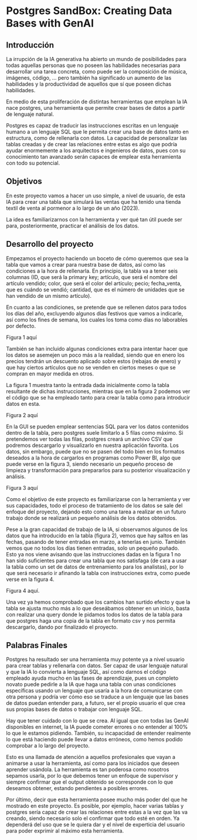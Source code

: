 # Postgres SandBox: Creating Data Bases with GenAI

## Introducción

La irrupción de la IA generativa ha abierto un mundo de posibilidades para todas aquellas personas que no poseen las habilidades necesarias para desarrollar una tarea concreta, como puede ser la composición de música, imágenes, código, … pero también ha significado un aumento de las habilidades y la productividad de aquellos que sí que poseen dichas habilidades. 

En medio de esta proliferación de distintas herramientas que emplean la IA nace postgres, una herramienta que permite crear bases de datos a partir de lenguaje natural. 

Postgres es capaz de traducir las instrucciones escritas en un lenguaje humano a un lenguaje SQL que le permita crear una base de datos tanto en estructura, como de rellenarla con datos. La capacidad de personalizar las tablas creadas y de crear las relaciones entre estas es algo que podría ayudar enormemente a los arquitectos e ingenieros de datos, pues con su conocimiento tan avanzado serán capaces de emplear esta herramienta con todo su potencial.

## Objetivos

En este proyecto vamos a hacer un uso simple, a nivel de usuario, de esta IA para crear una tabla que simulará las ventas que ha tenido una tienda textil de venta al pormenor a lo largo de un año (2023). 

La idea es familiarizarnos con la herramienta y ver qué tan útil puede ser para, posteriormente, practicar el análisis de los datos.

## Desarrollo del proyecto

Empezamos el proyecto haciendo un boceto de cómo queremos que sea la tabla que vamos a crear para nuestra base de datos, así como las condiciones a la hora de rellenarla. En principio, la tabla va a tener seis columnas (ID, que será la primary key; artículo, que será el nombre del artículo vendido; color, que será el color del artículo; pecio; fecha_venta, que es cuándo se vendió; cantidad, que es el número de unidades que se han vendido de un mismo artículo). 

En cuanto a las condiciones, se pretende que se rellenen datos para todos los días del año, excluyendo algunos días festivos que vamos a indicarle, así como los fines de semana, los cuales los toma como días no laborables por defecto. 

Figura 1 aquí

También se han incluido algunas condiciones extra para intentar hacer que los datos se asemejen un poco más a la realidad, siendo que en enero los precios tendrán un descuento aplicado sobre estos (rebajas de enero) y que hay ciertos artículos que no se venden en ciertos meses o que se compran en mayor medida en otros.

La figura 1 muestra tanto la entrada dada inicialmente como la tabla resultante de dichas instrucciones, mientras que en la figura 2 podemos ver el código que se ha empleado tanto para crear la tabla como para introducir datos en esta.

Figura 2 aquí

En la GUI se pueden emplear sentencias SQL para ver los datos contenidos dentro de la tabla, pero postgres suele limitarlo a 5 filas como máximo. Si pretendemos ver todas las filas, postgres creará un archivo CSV que podremos descargarlo y visualizarlo en nuestra aplicación favorita. Los datos, sin embargo, puede que no se pasen del todo bien en los formatos deseados a la hora de cargarlos en programas como Power BI, algo que puede verse en la figura 3, siendo necesario un pequeño proceso de limpieza y transformación para prepararlos para su posterior visualización y análisis. 

Figura 3 aquí

Como el objetivo de este proyecto es familiarizarse con la herramienta y ver sus capacidades, todo el proceso de tratamiento de los datos se sale del enfoque del proyecto, dejando esto como una tarea a realizar en un futuro trabajo donde se realizará un pequeño análisis de los datos obtenidos.

Pese a la gran capacidad de trabajo de la IA, si observamos algunos de los datos que ha introducido en la tabla (figura 2), vemos que hay saltos en las fechas, pasando de tener entradas en marzo, a tenerlas en junio. También vemos que no todos los días tienen entradas, solo un pequeño puñado. Esto ya nos viene avisando que las instrucciones dadas en la figura 1 no han sido suficientes para crear una tabla que nos satisfaga (de cara a usar la tabla como un set de datos de entrenamiento para los analistas), por lo que será necesario ir afinando la tabla con instrucciones extra, como puede verse en la figura 4.

 Figura 4 aquí.

Una vez ya hemos comprobado que los cambios han surtido efecto y que la tabla se ajusta mucho más a lo que deseábamos obtener en un inicio, basta con realizar una query donde le pidamos todos los datos de la tabla para que postgres haga una copia de la tabla en formato csv y nos permita descargarlo, dando por finalizado el proyecto.

## Palabras Finales

Postgres ha resultado ser una herramienta muy potente ya a nivel usuario para crear tablas y rellenarla con datos. Ser capaz de usar lenguaje natural y que la IA lo convierta a lenguaje SQL, así como darnos el código empleado ayuda mucho en las fases de aprendizaje, pues un completo novato puede pedirle a la IA que haga una tabla con unas condiciones específicas usando un lenguaje que usaría a la hora de comunicarse con otra persona y podría ver cómo eso se traduce a un lenguaje que las bases de datos puedan entender para, a futuro, ser el propio usuario el que crea sus propias bases de datos o trabajar con lenguaje SQL.

Hay que tener cuidado con lo que se crea. Al igual que con todas las GenAI disponibles en internet, la IA puede cometer errores o no entender al 100% lo que le estamos pidiendo. También, su incapacidad de entender realmente lo que está haciendo puede llevar a datos erróneos, como hemos podido comprobar a lo largo del proyecto.

Esto es una llamada de atención a aquellos profesionales que vayan a animarse a usar la herramienta, así como para los iniciados que deseen aprender usándola. La herramienta es tan poderosa como nosotros sepamos usarla, por lo que debemos tener un enfoque de supervisor y siempre confirmar que el output obtenido se corresponde con lo que deseamos obtener, estando pendientes a posibles errores.

Por último, decir que esta herramienta posee mucho más poder del que he mostrado en este proyecto. Es posible, por ejemplo, hacer varias tablas y postgres sería capaz de crear las relaciones entre estas a la vez que las va creando, siendo necesario solo el confirmar que todo esté en orden. Ya dependerá del uso que se le quiera dar y el nivel de experticia del usuario para poder exprimir al máximo esta herramienta.
